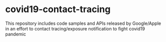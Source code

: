 # covid19-contact-tracing
This repository includes code samples and APIs released by Google/Apple in an effort to contact tracing/exposure notification to fight covid19 pandemic

